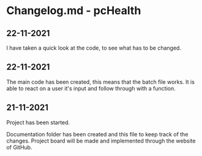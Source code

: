 # Changelog.md - pcHealth

## 22-11-2021

I have taken a quick look at the code, to see what has to be changed.

## 22-11-2021

The main code has been created, this means that the batch file works.
It is able to react on a user it's input and follow through with a function.

## 21-11-2021

Project has been started.

Documentation folder has been created and this file to keep track of the changes.
Project board will be made and implemented through the website of GitHub.
